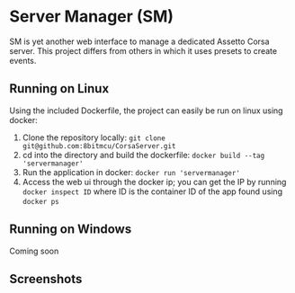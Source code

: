 # Server Manager (SM)

SM is yet another web interface to manage a dedicated Assetto Corsa server. This project differs from others in which it uses presets to create events.


## Running on Linux

Using the included Dockerfile, the project can easily be run on linux using docker:
1. Clone the repository locally: `git clone git@github.com:8bitmcu/CorsaServer.git`
2. cd into the directory and build the dockerfile: `docker build --tag 'servermanager'`
3. Run the application in docker: `docker run 'servermanager'`
4. Access the web ui through the docker ip; you can get the IP by running `docker inspect ID` where ID is the container ID of the app found using `docker ps`

## Running on Windows

Coming soon


## Screenshots
